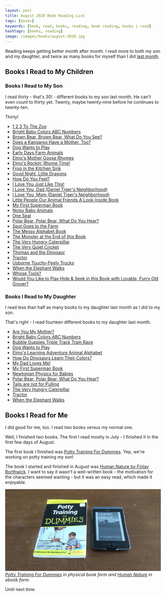 ```yaml
---
layout: post
title: August 2020 Book Reading List
tags: [books]
keywords: [book, read, books, reading, book reading, books i read]
hashtags: [books, reading]
image: /images/books/august-2020.jpg
---
```


Reading keeps getting better month after month. I read more to both my son and my daughter, and twice as many books for myself than I did [last month](https://www.joehxblog.com/july-2020-book-reading-list/).

## Books I Read to My Children

### Books I Read to My Son

I read thirty - that's 30! - different books to my son last month. He can't even count to thirty yet. Twenty, maybe twenty-nine before he continues to twenty-ten.

Thirty!

* [1 2 3 To The Zoo](https://www.abebooks.com/products/isbn/9780399230134/30599098963)
* [Bright Baby Colors ABC Numbers](https://www.abebooks.com/products/isbn/9780312502195/30125461300)
* [Brown Bear, Brown Bear, What Do You See?](https://www.abebooks.com/products/isbn/9780805047905/30673405007)
* [Does a Kangaroo Have a Mother, Too?](https://www.abebooks.com/products/isbn/9780064436427/30685534929)
* [Dog Wants to Play](https://www.abebooks.com/products/isbn/9780670016334/13593601796)
* [Early Days Farm Animals](https://www.abebooks.com/products/isbn/9781782444534/30292249456)
* [Elmo's Mother Goose Rhymes](https://www.abebooks.com/products/isbn/9781101939949/30707738387)
* [Elmo's Rockin' Rhyme Time!](https://www.abebooks.com/products/isbn/9780307931849/30193079489)
* [Frog in the Kitchen Sink](https://www.abebooks.com/products/isbn/9781579390983/30652320544)
* [Good Night, Little Dragons](https://www.abebooks.com/products/isbn/9780307929570/30709933622)
* [How Do You Feel?](https://www.abebooks.com/products/isbn/9780823440511)
* [I Love You Just Like This!](https://www.abebooks.com/products/isbn/9781402297304/30231955409)
* [I Love You, Dad (Daniel Tiger's Neighborhood)](https://www.abebooks.com/products/isbn/9781481457361/30705420104)
* [I Love You, Mom (Daniel Tiger's Neighborhood)](https://www.abebooks.com/products/isbn/9781481457347)
* [Little People Our Animal Friends A Look-Inside Book](https://www.abebooks.com/products/isbn/9780794418786/30665586366)
* [My First Superman Book](https://www.abebooks.com/products/isbn/9781935703006/30354330039)
* [Noisy Baby Animals](https://www.abebooks.com/products/isbn/9781589252318/22921644057)
* [One Seal](https://www.abebooks.com/products/isbn/9780531301951/30184232457)
* [Polar Bear, Polar Bear, What Do You Hear?](https://www.abebooks.com/products/isbn/9780805053883/30726225089)
* [Spot Goes to the Farm](https://www.abebooks.com/products/isbn/9780140563702/30163936443)
* [The Messy Alphabet Book](https://www.abebooks.com/products/isbn/9781492641407/30282483079)
* [The Monster at the End of this Book](https://www.abebooks.com/products/isbn/9780307010858/30727999725)
* [The Very Hungry Caterpillar](https://www.abebooks.com/9780399226908/Hungry-Caterpillar-Carle-Eric-0399226907/)
* [The Very Quiet Cricket](https://www.abebooks.com/products/isbn/9780399218859/30727290747)
* [Thomas and the Dinosaur](https://www.abebooks.com/products/isbn/9780553496819/30727904006)
* [Tractor](https://www.abebooks.com/products/isbn/9780789411372/30230826435)
* [Usborne Touchy-Feely Trucks](https://www.abebooks.com/products/isbn/9780794502287/30656192565)
* [When the Elephant Walks](https://www.abebooks.com/products/isbn/9780399242618/30448888125)
* [Whose Tools?](https://www.abebooks.com/products/isbn/9781419714313)
* [Would You Like to Play Hide & Seek in this Book with Lovable, Furry Old Grover?](https://www.abebooks.com/products/isbn/9780394832920/30732172471)

### Books I Read to My Daughter

I read less than half as many books to my daughter last month as I did to my son.

That's right - I read fourteen different books to my daughter last month.

* [Are You My Mother?](https://www.abebooks.com/products/isbn/9780679890478/30666529111)
* [Bright Baby Colors ABC Numbers](https://www.abebooks.com/products/isbn/9780312502195/30125461300)
* [Bubble Guppies Triple Track Train Race](https://www.abebooks.com/products/isbn/9780553497694/30646198217)
* [Dog Wants to Play](https://www.abebooks.com/products/isbn/9780670016334/13593601796)
* [Elmo's Learning Adventure Animal Alphabet](https://www.amazon.com/Animal-Alphabet-Learning-Adventure-Sesame/dp/B006W1E3A4/?tag=hendrixjoseph-20)
* [How Do Dinosaurs Learn Their Colors?](https://www.abebooks.com/products/isbn/9780439856539/30614812847)
* [My Dad Loves Me!](https://www.abebooks.com/products/isbn/9781934082843/30659368017)
* [My First Superman Book](https://www.abebooks.com/products/isbn/9781935703006/30354330039)
* [Newtonian Physics for Babies](https://www.abebooks.com/products/isbn/9781492656203/30727671169)
* [Polar Bear, Polar Bear, What Do You Hear?](https://www.abebooks.com/products/isbn/9780805053883/30726225089)
* [Tails are not for Pulling](https://www.abebooks.com/products/isbn/9781575421803/30721135115)
* [The Very Hungry Caterpillar](https://www.abebooks.com/9780399226908/Hungry-Caterpillar-Carle-Eric-0399226907/)
* [Tractor](https://www.abebooks.com/products/isbn/9780789411372/30230826435)
* [When the Elephant Walks](https://www.abebooks.com/products/isbn/9780399242618/30448888125)

## Books I Read for Me

I did good for me, too. I read two books versus my normal one.

Well, I finished two books. The first I read mostly in July - I finished it in the first few days of August.

The first book I finished was [Potty Training For Dummies](https://www.abebooks.com/products/isbn/9780764554179). Yep, we're working on potty training my son!

The book I started and finished in August was [Human Nature by Finlay Borthwick](https://www.amazon.com/gp/product/B07M6S9WM2/?tag=hendrixjoseph-20). I want to say it wasn't a well-written book - the motivation for the characters seemed wanting - but it was an easy read, which made it enjoyable.

![Potty Training For Dummies in physical book form and Human Nature in ebook form.](/images/books/august-2020.jpg)
*[Potty Training For Dummies](https://www.abebooks.com/products/isbn/9780764554179) in physical book form and [Human Nature](https://www.amazon.com/gp/product/B07M6S9WM2/?tag=hendrixjoseph-20) in ebook form.*

Until next time.